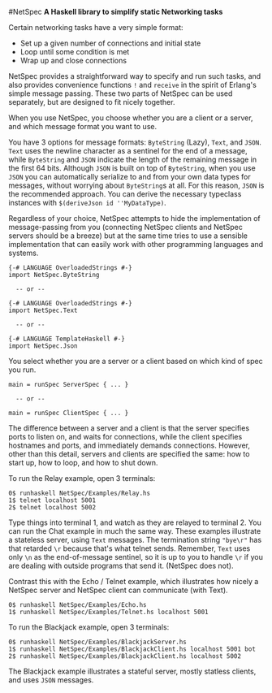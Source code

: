 #NetSpec
**A Haskell library to simplify static Networking tasks**

Certain networking tasks have a very simple format:

* Set up a given number of connections and initial state
* Loop until some condition is met
* Wrap up and close connections

NetSpec provides a straightforward way to specify and run such tasks,
and also provides convenience functions `!` and `receive`
in the spirit of Erlang's simple message passing.
These two parts of NetSpec can be used separately,
but are designed to fit nicely together.

When you use NetSpec, you choose whether you are a client or a server,
and which message format you want to use.

You have 3 options for message formats:
`ByteString` (Lazy), `Text`, and `JSON`. `Text` uses the newline character
as a sentinel for the end of a message, while `ByteString` and `JSON`
indicate the length of the remaining message in the first 64 bits.
Although `JSON` is built on top of `ByteString`, when you use `JSON`
you can automatically serialize to and from your own data types
for messages, without worrying about `ByteString`s at all.
For this reason, `JSON` is the recommended approach.
You can derive the necessary typeclass instances with
`$(deriveJson id ''MyDataType)`.

Regardless of your choice,
NetSpec attempts to hide the implementation of message-passing from you
(connecting NetSpec clients and NetSpec servers should be a breeze)
but at the same time tries to use a sensible implementation that
can easily work with other programming languages and systems.

    {-# LANGUAGE OverloadedStrings #-}
    import NetSpec.ByteString

      -- or --

    {-# LANGUAGE OverloadedStrings #-}
    import NetSpec.Text

      -- or --

    {-# LANGUAGE TemplateHaskell #-}
    import NetSpec.Json

You select whether you are a server or a client based on
which kind of spec you run.

    main = runSpec ServerSpec { ... }

      -- or --

    main = runSpec ClientSpec { ... }

The difference between a server and a client is that
the server specifies ports to listen on, and waits for connections,
while the client specifies hostnames and ports,
and immediately demands connections. However, other than this detail,
servers and clients are specified the same: how to start up,
how to loop, and how to shut down.

To run the Relay example, open 3 terminals:

    0$ runhaskell NetSpec/Examples/Relay.hs
    1$ telnet localhost 5001
    2$ telnet localhost 5002

Type things into terminal 1, and watch as they are relayed to terminal 2.
You can run the Chat example in much the same way. These examples illustrate
a stateless server, using `Text` messages. The termination string `"bye\r"`
has that retarded `\r` because that's what telnet sends. Remember, `Text`
uses only `\n` as the end-of-message sentinel, so it is up to you to handle
`\r` if you are dealing with outside programs that send it. (NetSpec does not).

Contrast this with the Echo / Telnet example, which illustrates
how nicely a NetSpec server and NetSpec client can communicate (with Text).

    0$ runhaskell NetSpec/Examples/Echo.hs
    1$ runhaskell NetSpec/Examples/Telnet.hs localhost 5001

To run the Blackjack example, open 3 terminals:

    0$ runhaskell NetSpec/Examples/BlackjackServer.hs
    1$ runhaskell NetSpec/Examples/BlackjackClient.hs localhost 5001 bot
    2$ runhaskell NetSpec/Examples/BlackjackClient.hs localhost 5002

The Blackjack example illustrates
a stateful server,
mostly statless clients,
and uses `JSON` messages.
